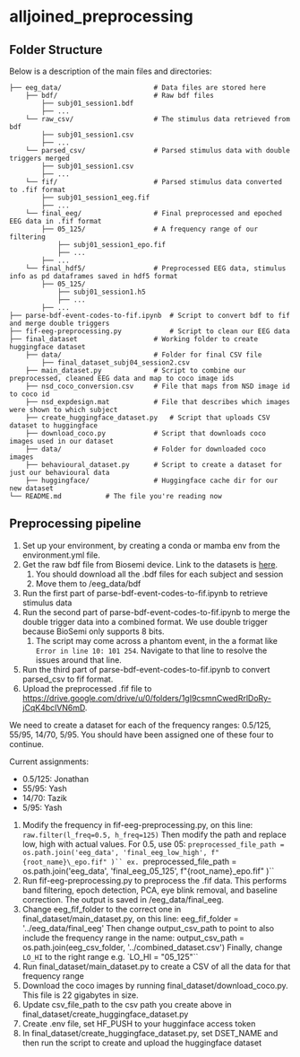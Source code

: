 # alljoined_preprocessing

## Folder Structure

Below is a description of the main files and directories:

    ├── eeg_data/                       # Data files are stored here
        ├── bdf/                        # Raw bdf files
            ├── subj01_session1.bdf
            ├── ...
        └── raw_csv/                    # The stimulus data retrieved from bdf
            ├── subj01_session1.csv
            ├── ...
        └── parsed_csv/                 # Parsed stimulus data with double triggers merged
            ├── subj01_session1.csv
            ├── ...
        └── fif/                        # Parsed stimulus data converted to .fif format
            ├── subj01_session1_eeg.fif
            ├── ...
        └── final_eeg/                  # Final preprocessed and epoched EEG data in .fif format
            ├── 05_125/                 # A frequency range of our filtering
                ├── subj01_session1_epo.fif
                ├── ...
            ├── ...
        └── final_hdf5/                 # Preprocessed EEG data, stimulus info as pd dataframes saved in hdf5 format
            ├── 05_125/
                ├── subj01_session1.h5
                ├── ...
            ├── ...
    ├── parse-bdf-event-codes-to-fif.ipynb  # Script to convert bdf to fif and merge double triggers
    ├── fif-eeg-preprocessing.py            # Script to clean our EEG data
    ├── final_dataset                   # Working folder to create huggingface dataset
        ├── data/                       # Folder for final CSV file
            ├── final_dataset_subj04_session2.csv
        ├── main_dataset.py             # Script to combine our preprocessed, cleaned EEG data and map to coco image ids
        ├── nsd_coco_conversion.csv     # File that maps from NSD image id to coco id
        ├── nsd_expdesign.mat           # File that describes which images were shown to which subject
        ├── create_huggingface_dataset.py   # Script that uploads CSV dataset to huggingface
        ├── download_coco.py            # Script that downloads coco images used in our dataset
        ├── data/                       # Folder for downloaded coco images
        ├── behavioural_dataset.py      # Script to create a dataset for just our behavioural data
        ├── huggingface/                # Huggingface cache dir for our new dataset
    └── README.md           # The file you're reading now

## Preprocessing pipeline

1. Set up your environment, by creating a conda or mamba env from the environment.yml file.
2. Get the raw bdf file from Biosemi device. Link to the datasets is [here](https://drive.google.com/drive/u/0/folders/1yPFhX04nh2EnHBSEAjHyBmnWpP7oJQ21).
   1. You should download all the .bdf files for each subject and session
   2. Move them to /eeg_data/bdf
3. Run the first part of parse-bdf-event-codes-to-fif.ipynb to retrieve stimulus data
4. Run the second part of parse-bdf-event-codes-to-fif.ipynb to merge the double trigger data into a combined format. We use double trigger because BioSemi only supports 8 bits.
   1. The script may come across a phantom event, in the a format like `Error in line 10: 101 254`. Navigate to that line to resolve the issues around that line.
5. Run the third part of parse-bdf-event-codes-to-fif.ipynb to convert parsed_csv to fif format.
6. Upload the preprocessed .fif file to https://drive.google.com/drive/u/0/folders/1gI9csmnCwedRrlDoRy-jCqK4bclVN6mD.

We need to create a dataset for each of the frequency ranges: 0.5/125, 55/95, 14/70, 5/95. You should have been assigned one of these four to continue.

Current assignments:

- 0.5/125: Jonathan
- 55/95: Yash
- 14/70: Tazik
- 5/95: Yash

1. Modify the frequency in fif-eeg-preprocessing.py, on this line:
   `raw.filter(l_freq=0.5, h_freq=125)`
   Then modify the path and replace low, high with actual values. For 0.5, use 05:
   `preprocessed_file_path = os.path.join('eeg_data', 'final_eeg_low_high', f"{root_name}\_epo.fif" )``
   ex. `preprocessed_file_path = os.path.join('eeg_data', 'final_eeg_05_125', f"{root_name}\_epo.fif" )``
2. Run fif-eeg-preprocessing.py to preprocess the .fif data. This performs band filtering, epoch detection, PCA, eye blink removal, and baseline correction. The output is saved in /eeg_data/final_eeg.
3. Change eeg_fif_folder to the correct one in final_dataset/main_dataset.py, on this line:
   eeg_fif_folder = '../eeg_data/final_eeg'
   Then change output_csv_path to point to also include the frequency range in the name:
   output_csv_path = os.path.join(eeg_csv_folder, '../combined_dataset.csv')
   Finally, change `LO_HI` to the right range e.g. `LO_HI = "05_125"``
4. Run final_dataset/main_dataset.py to create a CSV of all the data for that frequency range
5. Download the coco images by running final_dataset/download_coco.py. This file is 22 gigabytes in size.
6. Update csv_file_path to the csv path you create above in final_dataset/create_huggingface_dataset.py
7. Create .env file, set HF_PUSH to your hugginface access token
8. In final_dataset/create_huggingface_dataset.py, set DSET_NAME and then run the script to create and upload the huggingface dataset
